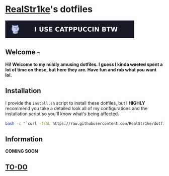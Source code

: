 # [RealStr1ke](https://github.com/RealStr1ke)'s dotfiles

![I use Catppuccin btw](assets/images/catppuccin.svg)
## Welcome `~`

**Hi! Welcome to my mildly amusing dotfiles. I guess I kinda ~~wasted~~ spent a lot of time on these, but here they are. Have fun and rob what you want lol.**

## Installation

I provide the `install.sh` script to install these dotfiles, but I **HIGHLY** recommend you take a detailed look all of my configurations and the installation script so you'll know what's being affected.

```Bash
bash -c "`curl -fsSL https://raw.githubusercontent.com/RealStr1ke/dotfiles/master/install.sh`"
```

## Information
**COMING SOON**

## [TO-DO](TODO.md)
